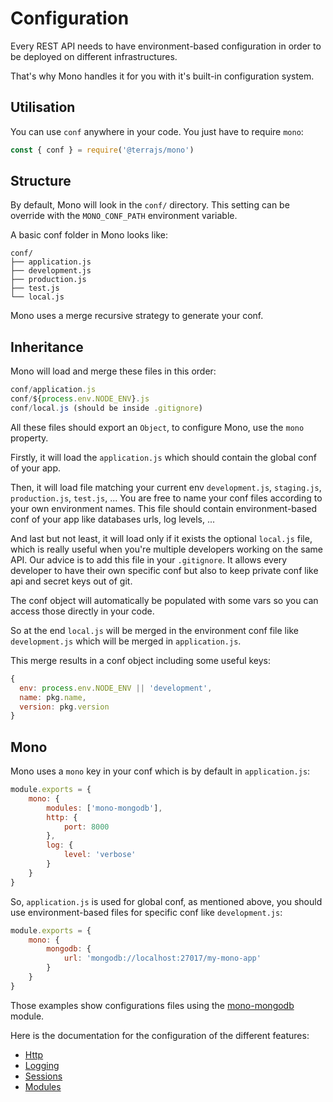 # Configuration

Every REST API needs to have environment-based configuration in order to be deployed on different infrastructures.

That's why Mono handles it for you with it's built-in configuration system.

## Utilisation

You can use `conf` anywhere in your code. You just have to require `mono`:

```js
const { conf } = require('@terrajs/mono')
```

## Structure

By default, Mono will look in the `conf/` directory. This setting can be override with the `MONO_CONF_PATH` environment variable.

A basic conf folder in Mono looks like:

```
conf/
├── application.js
├── development.js
├── production.js
├── test.js
└── local.js
```

Mono uses a merge recursive strategy to generate your conf.

## Inheritance

Mono will load and merge these files in this order:

```js
conf/application.js
conf/${process.env.NODE_ENV}.js
conf/local.js (should be inside .gitignore)
```

All these files should export an `Object`, to configure Mono, use the `mono` property.

Firstly, it will load the `application.js` which should contain the global conf of your app.

Then, it will load file matching your current env `development.js`, `staging.js`, `production.js`, `test.js`, ... You are free to name your conf files according to your own environment names. This file should contain environment-based conf of your app like databases urls, log levels, ...

And last but not least, it will load only if it exists the optional `local.js` file, which is really useful when you're multiple developers working on the same API. Our advice is to add this file in your `.gitignore`. It allows every developer to have their own specific conf but also to keep private conf like api and secret keys out of git.

The conf object will automatically be populated with some vars so you can access those directly in your code.

So at the end `local.js` will be merged in the environment conf file like `development.js` which will be merged in `application.js`.

This merge results in a conf object including some useful keys:

```js
{
  env: process.env.NODE_ENV || 'development',
  name: pkg.name,
  version: pkg.version
}
```

## Mono

Mono uses a `mono` key in your conf which is by default in `application.js`:

```js
module.exports = {
	mono: {
		modules: ['mono-mongodb'],
		http: {
			port: 8000
		},
		log: {
			level: 'verbose'
		}
	}
}
```

So, `application.js` is used for global conf, as mentioned above, you should use environment-based files for specific conf like `development.js`:

```js
module.exports = {
	mono: {
		mongodb: {
			url: 'mongodb://localhost:27017/my-mono-app'
		}
	}
}
```

Those examples show configurations files using the [mono-mongodb](https://github.com/terrajs/mono-mongodb) module.

Here is the documentation for the configuration of the different features:

* [Http](/http?id=configuration)
* [Logging](/logging?id=configuration)
* [Sessions](/sessions?id=configuration)
* [Modules](/modules?id=configuration)
